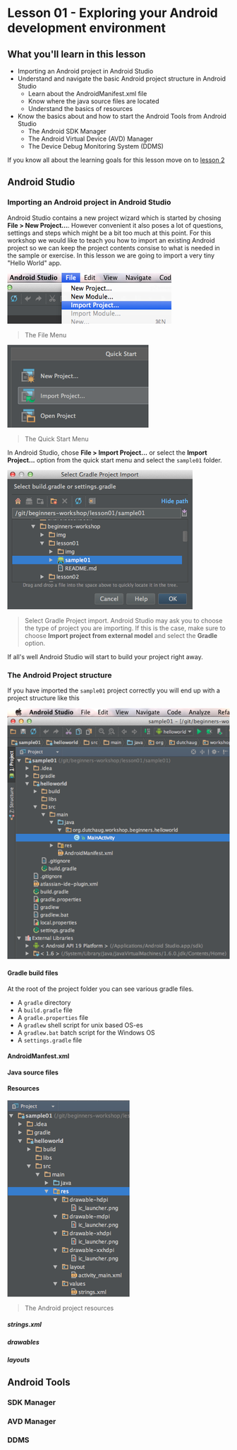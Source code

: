 # Lesson 01 - Exploring your Android development environment

## What you'll learn in this lesson
* Importing an Android project in Android Studio
* Understand and navigate the basic Android project structure in Android Studio
  * Learn about the AndroidManifest.xml file
  * Know where the java source files are located
  * Understand the basics of resources
* Know the basics about and how to start the Android Tools from Android Studio
  * The Android SDK Manager 
  * The Android Virtual Device (AVD) Manager
  * The Device Debug Monitoring System (DDMS)
  
If you know all about the learning goals for this lesson move on to [lesson 2](../lesson02)

## Android Studio

### Importing an Android project in Android Studio
Android Studio contains a new project wizard which is started by chosing **File > New Project...**. However convenient it also poses a lot of questions, settings and steps which might be a bit too much at this point. For this workshop we would like to teach you how to import an existing Android project so we can keep the project contents consise to what is needed in the sample or exercise. In this lesson we are going to import a very tiny "Hello World" app.

![The File Menu](img/as-file-menu.png)
> The File Menu

![The Quick Start Menu](img/as-quick-start-menu.png)
>The Quick Start Menu

In Android Studio, chose **File > Import Project...** or select the **Import Project...** option from the quick start menu and select the `sample01` folder. 

![Select Gradle Project import](img/as-project-import.png)
>Select Gradle Project import. Android Studio may ask you to choose the type of project you are importing. If this is the case, make sure to choose **Import project from external model** and select the **Gradle** option.

If all's well Android Studio will start to build your project right away.

### The Android Project structure
If you have imported the `sample01` project correctly you will end up with a project structure like this

![Typical Android Gradle project structure](img/project-structure.png)

#### Gradle build files
At the root of the project folder you can see various gradle files.

* A `gradle` directory
* A `build.gradle` file
* A `gradle.properties` file
* A `gradlew` shell script for unix based OS-es
* A `gradlew.bat` batch script for the Windows OS
* A `settings.gradle` file

#### AndroidManfest.xml

#### Java source files

#### Resources
![res folder](img/res-folder.png)
> The Android project resources

##### strings.xml

##### drawables

##### layouts

## Android Tools

### SDK Manager

### AVD Manager

### DDMS

